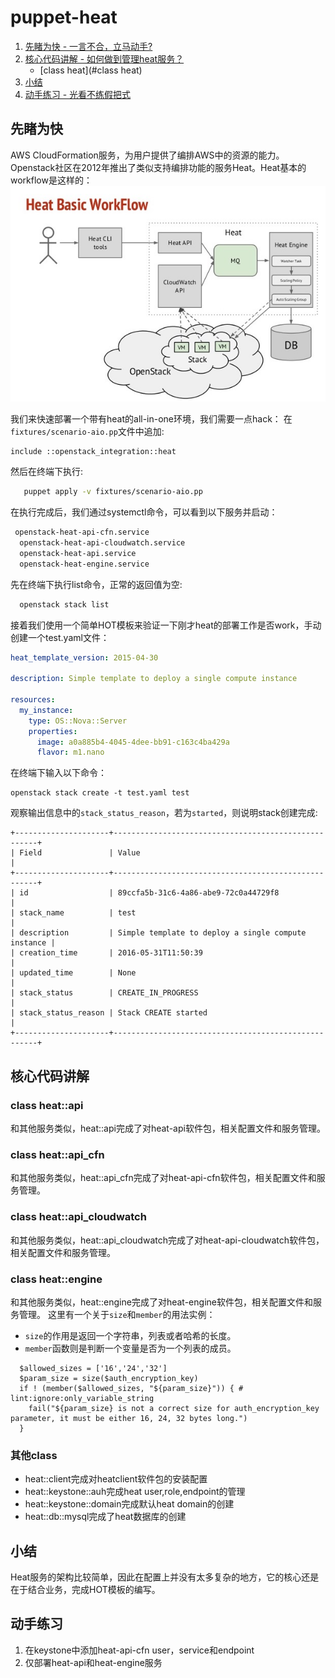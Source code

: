 # puppet-heat

1. [先睹为快 - 一言不合，立马动手?](#先睹为快)
2. [核心代码讲解 - 如何做到管理heat服务？](#核心代码讲解)
    - [class heat](#class heat)
3. [小结](##小结)
4. [动手练习 - 光看不练假把式](##动手练习)

## 先睹为快

AWS CloudFormation服务，为用户提供了编排AWS中的资源的能力。Openstack社区在2012年推出了类似支持编排功能的服务Heat。Heat基本的workflow是这样的：
![](../images/heat.png)

我们来快速部署一个带有heat的all-in-one环境，我们需要一点hack：
在`fixtures/scenario-aio.pp`文件中追加:
```puppet
include ::openstack_integration::heat
```
然后在终端下执行:
```bash
   puppet apply -v fixtures/scenario-aio.pp
```
在执行完成后，我们通过systemctl命令，可以看到以下服务并启动：
```bash
 openstack-heat-api-cfn.service                                                                                 loaded    active   running   Openstack Heat CFN-compatible API Service
  openstack-heat-api-cloudwatch.service                                                                          loaded    active   running   OpenStack Heat CloudWatch API Service
  openstack-heat-api.service                                                                                     loaded    active   running   OpenStack Heat API Service
  openstack-heat-engine.service                                                                                  loaded    active   running   Openstack Heat Engine Service
  ```

先在终端下执行list命令，正常的返回值为空:
```bash
  openstack stack list
```

接着我们使用一个简单HOT模板来验证一下刚才heat的部署工作是否work，手动创建一个test.yaml文件：

```yaml
heat_template_version: 2015-04-30

description: Simple template to deploy a single compute instance

resources:
  my_instance:
    type: OS::Nova::Server
    properties:
      image: a0a885b4-4045-4dee-bb91-c163c4ba429a
      flavor: m1.nano
```

在终端下输入以下命令：
```
openstack stack create -t test.yaml test
```
观察输出信息中的`stack_status_reason`，若为`started`，则说明stack创建完成:
```
+---------------------+-----------------------------------------------------+
| Field               | Value                                               |
+---------------------+-----------------------------------------------------+
| id                  | 89ccfa5b-31c6-4a86-abe9-72c0a44729f8                |
| stack_name          | test                                                |
| description         | Simple template to deploy a single compute instance |
| creation_time       | 2016-05-31T11:50:39                                 |
| updated_time        | None                                                |
| stack_status        | CREATE_IN_PROGRESS                                  |
| stack_status_reason | Stack CREATE started                                |
+---------------------+-----------------------------------------------------+
```
  
## 核心代码讲解

### class heat::api
和其他服务类似，heat::api完成了对heat-api软件包，相关配置文件和服务管理。
   
### class heat::api_cfn
和其他服务类似，heat::api_cfn完成了对heat-api-cfn软件包，相关配置文件和服务管理。

### class heat::api_cloudwatch

和其他服务类似，heat::api_cloudwatch完成了对heat-api-cloudwatch软件包，相关配置文件和服务管理。

   
### class heat::engine 
和其他服务类似，heat::engine完成了对heat-engine软件包，相关配置文件和服务管理。
这里有一个关于`size`和`member`的用法实例：
 - `size`的作用是返回一个字符串，列表或者哈希的长度。
 - `member`函数则是判断一个变量是否为一个列表的成员。

```puppet
  $allowed_sizes = ['16','24','32']
  $param_size = size($auth_encryption_key)
  if ! (member($allowed_sizes, "${param_size}")) { # lint:ignore:only_variable_string
    fail("${param_size} is not a correct size for auth_encryption_key parameter, it must be either 16, 24, 32 bytes long.")
  }
```
### 其他class
   - heat::client完成对heatclient软件包的安装配置
   - heat::keystone::auh完成heat user,role,endpoint的管理
   - heat::keystone::domain完成默认heat domain的创建
   - heat::db::mysql完成了heat数据库的创建

## 小结

   Heat服务的架构比较简单，因此在配置上并没有太多复杂的地方，它的核心还是在于结合业务，完成HOT模板的编写。
   
## 动手练习

1. 在keystone中添加heat-api-cfn user，service和endpoint
2. 仅部署heat-api和heat-engine服务
